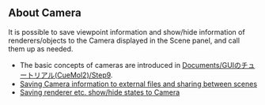 ## About Camera
It is possible to save viewpoint information and show/hide information of renderers/objects to the Camera displayed in the Scene panel, and call them up as needed.

* The basic concepts of cameras are introduced in [Documents/GUIのチュートリアル(CueMol2)/Step9](../../Documents/GUIのチュートリアル(CueMol2)/Step9).
* [Saving Camera information to external files and sharing between scenes](../../cuemol2/CameraFile)
* [Saving renderer etc. show/hide states to Camera](../../cuemol2/CameraVisFlags)
